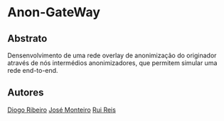 # Anon-GateWay

## Abstrato

Densenvolvimento de uma rede overlay de anonimização do originador através de nós intermédios anonimizadores, que permitem simular uma rede end-to-end.

## Autores

[Diogo Ribeiro](https://github.com/ribeiropdiogo)
[José Monteiro](https://github.com/DxMonteiro)
[Rui Reis](https://github.com/Syrayse)
